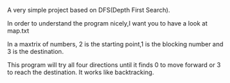A very simple project based on DFS(Depth First Search).

In order to understand the program nicely,I want you to have a look at map.txt

In a maxtrix of numbers, 2 is the starting point,1 is the blocking number and 3 is the destination.

This program will try all four directions until it finds 0 to move forward or 3 to reach the destination. It works like backtracking.
